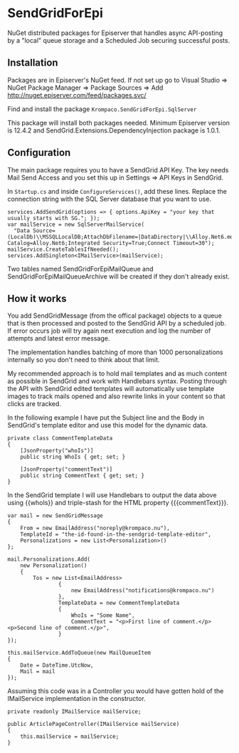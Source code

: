 # SendGridForEpi
NuGet distributed packages for Episerver that handles async API-posting by a "local" queue storage and a Scheduled Job securing successful posts.

## Installation
Packages are in Episerver's NuGet feed. If not set up go to Visual Studio => NuGet Package Manager => Package Sources => Add http://nuget.episerver.com/feed/packages.svc/

Find and install the package `Krompaco.SendGridForEpi.SqlServer`

This package will install both packages needed. Minimum Episerver version is 12.4.2 and SendGrid.Extensions.DependencyInjection package is 1.0.1.


## Configuration
The main package requires you to have a SendGrid API Key. The key needs Mail Send Access and you set this up in Settings => API Keys in SendGrid.

In `Startup.cs` and inside `ConfigureServices()`, add these lines. Replace the connection string with the SQL Server database that you want to use.

    services.AddSendGrid(options => { options.ApiKey = "your key that usually starts with SG."; });
    var mailService = new SqlServerMailService(
      "Data Source=(LocalDb)\\MSSQLLocalDB;AttachDbFilename=|DataDirectory|\\Alloy.Net6.mdf;Initial Catalog=Alloy.Net6;Integrated Security=True;Connect Timeout=30");
    mailService.CreateTablesIfNeeded();
    services.AddSingleton<IMailService>(mailService);

Two tables named SendGridForEpiMailQueue and SendGridForEpiMailQueueArchive will be created if they don't already exist.

## How it works
You add SendGridMessage (from the offical package) objects to a queue that is then processed and posted to the SendGrid API by a scheduled job. If error occurs job will try again next execution and log the number of attempts and latest error message.

The implementation handles batching of more than 1000 personalizations internally so you don't need to think about that limit.

My recommended approach is to hold mail templates and as much content as possible in SendGrid and work with Handlebars syntax. Posting through the API with SendGrid edited templates will automatically use template images to track mails opened and also rewrite links in your content so that clicks are tracked.

In the following example I have put the Subject line and the Body in SendGrid's template editor and use this model for the dynamic data.

    private class CommentTemplateData
    {
        [JsonProperty("whoIs")]
        public string WhoIs { get; set; }

        [JsonProperty("commentText")]
        public string CommentText { get; set; }
    }

In the SendGrid template I will use Handlebars to output the data above using {{whoIs}} and triple-stash for the HTML property {{{commentText}}}.

    var mail = new SendGridMessage
    {
        From = new EmailAddress("noreply@krompaco.nu"),
        TemplateId = "the-id-found-in-the-sendgrid-template-editor",
        Personalizations = new List<Personalization>()
    };
    
    mail.Personalizations.Add(
        new Personalization()
        {
            Tos = new List<EmailAddress>
                    {
                        new EmailAddress("notifications@krompaco.nu")
                    },
                    TemplateData = new CommentTemplateData
                    {
                        WhoIs = "Some Name",
                        CommentText = "<p>First line of comment.</p><p>Second line of comment.</p>",
                    }
    });
    
    this.mailService.AddToQueue(new MailQueueItem
    {
        Date = DateTime.UtcNow,
        Mail = mail
    });

Assuming this code was in a Controller you would have gotten hold of the IMailService implementation in the constructor.

    private readonly IMailService mailService;
    
    public ArticlePageController(IMailService mailService)
    {
        this.mailService = mailService;
    }
